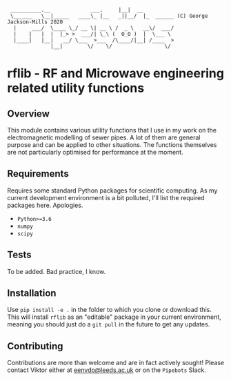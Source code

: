 ```
 __________.__             ___.     |__|  __
 \______   \__|_____   ____\_ |__   _||__/  |_  ______ (C) George Jackson-Mills 2020
  |     ___/  \____ \_/ __ \| __ \ /  _ \   __\/  ___/
  |    |   |  |  |_> >  ___/| \_\ (  O_O )  |  \___ \
  |____|   |__|   __/ \___  >___  /\____/|__| /____  >
              |__|        \/    \/                 \/
```

# rflib - RF and Microwave engineering related utility functions

## Overview

This module contains various utility functions that I use in my work on the electromagnetic modelling of sewer pipes. A lot of them are general purpose and can be applied to other situations. The functions themselves are not particularly optimised for performance at the moment.

## Requirements

Requires some standard Python packages for scientific computing. As my current development environment is a bit polluted, I'll list the required packages here. Apologies.

- `Python>=3.6`
- `numpy`
- `scipy`

## Tests

To be added. Bad practice, I know.

## Installation

Use `pip install -e .` in the folder to which you clone or download this. This will install `rflib` as an "editable" package in your current environment, meaning you should just do a `git pull` in the future to get any updates.

## Contributing

Contributions are more than welcome and are in fact actively sought! Please contact Viktor either at [eenvdo@leeds.ac.uk](mailto:eenvdo@leeds.ac.uk) or on the `Pipebots` Slack.
